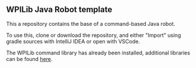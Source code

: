 WPILib Java Robot template
---

This a repository contains the base of a command-based Java robot.

To use this, clone or download the repository, and either "Import" using gradle sources
with IntelliJ IDEA or open with VSCode.

The WPILib command library has already been installed, additional libraries can be found
[here](https://github.com/Mars1523/FRC-Vendor-Dependencies/blob/master/dependencies.csv).
